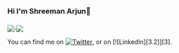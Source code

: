 ### Hi I'm Shreeman Arjun👋


<a href="https://github.com/anuraghazra/github-readme-stats">
  <img align="middle" src="https://github-readme-stats.vercel.app/api?username=shreemanarjun&show_icons=true&theme=radical" />
</a>


<a href="https://github.com/anuraghazra/convoychat">
  <img align="middle" src="https://github-readme-stats.vercel.app/api/top-langs/?username=shreemanarjun&langs_count=8&hide=javascript,html,css,c,swift,php,cmake,objective-c)" />
</a>

<!-- Actual text -->

You can find me on [![Twitter][1.2]][1], or on [![LinkedIn][3.2]][3].

<!-- Icons -->

[1.2]: http://i.imgur.com/wWzX9uB.png (twitter icon without padding)
[2.2]: https://raw.githubusercontent.com/MartinHeinz/MartinHeinz/master/linkedin-3-16.png (LinkedIn icon without padding)

<!-- Links to your social media accounts -->

[1]: https://twitter.com/Martin_Heinz_
[2]: https://www.linkedin.com/in/heinz-martin/

<!--
**Shreemanarjun/Shreemanarjun** is a ✨ _special_ ✨ repository because its `README.md` (this file) appears on your GitHub profile.

Here are some ideas to get you started:

- 🔭 I’m currently working on ...
- 🌱 I’m currently learning ...
- 👯 I’m looking to collaborate on ...
- 🤔 I’m looking for help with ...
- 💬 Ask me about ...
- 📫 How to reach me: ...
- 😄 Pronouns: ...
- ⚡ Fun fact: ...
-->
